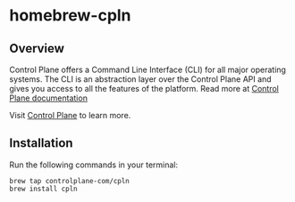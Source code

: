 # homebrew-cpln

## Overview
Control Plane offers a Command Line Interface (CLI) for all major operating systems. The CLI is an abstraction layer over the Control Plane API and gives you access to all the features of the platform. Read more at [Control Plane documentation](https://docs.controlplane.com/reference/cli)

Visit [Control Plane](https://controlplane.com) to learn more.

## Installation

Run the following commands in your terminal:

```
brew tap controlplane-com/cpln
brew install cpln
```
